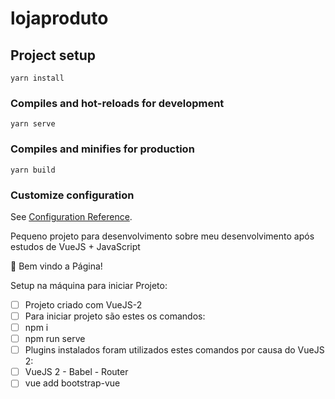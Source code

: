 # lojaproduto

## Project setup
```
yarn install
```

### Compiles and hot-reloads for development
```
yarn serve
```

### Compiles and minifies for production
```
yarn build
```

### Customize configuration
See [Configuration Reference](https://cli.vuejs.org/config/).

Pequeno projeto para desenvolvimento sobre meu desenvolvimento após estudos de VueJS + JavaScript

👋 Bem vindo a Página!

Setup na máquina para iniciar Projeto:

- [ ]  Projeto criado com VueJS-2
- [ ]  Para iniciar projeto são estes os comandos:
- [ ]  npm i
- [ ]  npm run serve
- [ ]  Plugins instalados foram utilizados estes comandos por causa do VueJS 2:
- [ ]  VueJS 2 - Babel - Router
- [ ]  vue add bootstrap-vue
